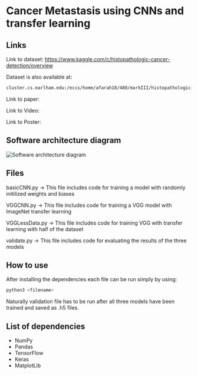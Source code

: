 # Cancer Metastasis using CNNs and transfer learning

## Links
Link to dataset: https://www.kaggle.com/c/histopathologic-cancer-detection/overview

Dataset is also available at:
```bash
cluster.cs.earlham.edu:/eccs/home/afarah18/488/markIII/histopathologic-cancer-detection
```

Link to paper: 

Link to Video:

Link to Poster:

## Software architecture diagram
![Software architecture diagram](https://portfolios.cs.earlham.edu/wp-content/uploads/2021/03/Screen-Shot-2021-03-22-at-11.42.40-PM.png)

## Files

basicCNN.py -> This file includes code for training a model with randomly initilized weights and biases

VGGCNN.py -> This file includes code for training a VGG model with ImageNet transfer learning

VGGLessData.py -> This file includes code for training VGG with transfer learning with half of the dataset

validate.py -> This file includes code for evaluating the results of the three models

## How to use
After installing the dependencies each file can be run simply by using:
```bash
python3 <filename>
```

Naturally validation file has to be run after all three models have been trained and saved as .h5 files.

## List of dependencies
+ NumPy
+ Pandas
+ TensorFlow
+ Keras
+ MatplotLib
